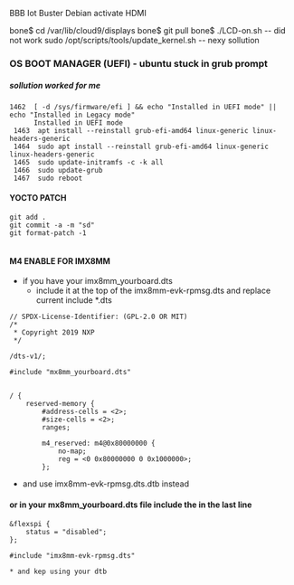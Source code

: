 BBB Iot Buster Debian
activate HDMI

bone$ cd /var/lib/cloud9/displays
bone$ git pull
bone$ ./LCD-on.sh  -- did not work
sudo /opt/scripts/tools/update_kernel.sh -- nexy sollution

### OS BOOT MANAGER (UEFI) - ubuntu stuck in grub prompt

##### sollution worked for me
```
1462  [ -d /sys/firmware/efi ] && echo "Installed in UEFI mode" || echo "Installed in Legacy mode"
      Installed in UEFI mode
 1463  apt install --reinstall grub-efi-amd64 linux-generic linux-headers-generic
 1464  sudo apt install --reinstall grub-efi-amd64 linux-generic linux-headers-generic
 1465  sudo update-initramfs -c -k all
 1466  sudo update-grub
 1467  sudo reboot
 ```

#### YOCTO PATCH
```
git add .
git commit -a -m "sd"
git format-patch -1


```
#### M4 ENABLE FOR IMX8MM

* if you have your imx8mm_yourboard.dts
   *  include it at the top of the   imx8mm-evk-rpmsg.dts and replace current include *.dts
 
```
// SPDX-License-Identifier: (GPL-2.0 OR MIT)
/*
 * Copyright 2019 NXP
 */

/dts-v1/;

#include "mx8mm_yourboard.dts"


/ {
	reserved-memory {
		#address-cells = <2>;
		#size-cells = <2>;
		ranges;

		m4_reserved: m4@0x80000000 {
			no-map;
			reg = <0 0x80000000 0 0x1000000>;
		};

```
   * and use imx8mm-evk-rpmsg.dts.dtb instead

#### or in your mx8mm_yourboard.dts file include the in the last line

```
&flexspi {
	status = "disabled";
};

#include "imx8mm-evk-rpmsg.dts"
```
    * and kep using your dtb

    






